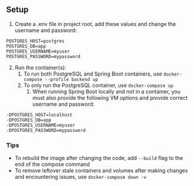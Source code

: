 ## Setup

1. Create a .env file in project root, add these values and change the username and password:
```
POSTGRES_HOST=postgres
POSTGRES_DB=app
POSTGRES_USERNAME=myuser
POSTGRES_PASSWORD=mypassword
```

2. Run the container(s):
   1. To run both PostgreSQL and Spring Boot containers, use `docker-compose --profile backend up`
   2. To only run the PostgreSQL container, use `docker-compose up`
      1. When running Spring Boot locally and not in a container, you must also provide the following VM options and provide correct username and password:
```
-DPOSTGRES_HOST=localhost
-DPOSTGRES_DB=app
-DPOSTGRES_USERNAME=myuser
-DPOSTGRES_PASSWORD=mypassword
```

### Tips

* To rebuild the image after changing the code, add `--build` flag to the end of the compose command
* To remove leftover stale containers and volumes after making changes and encountering issues, use `docker-compose down -v`
